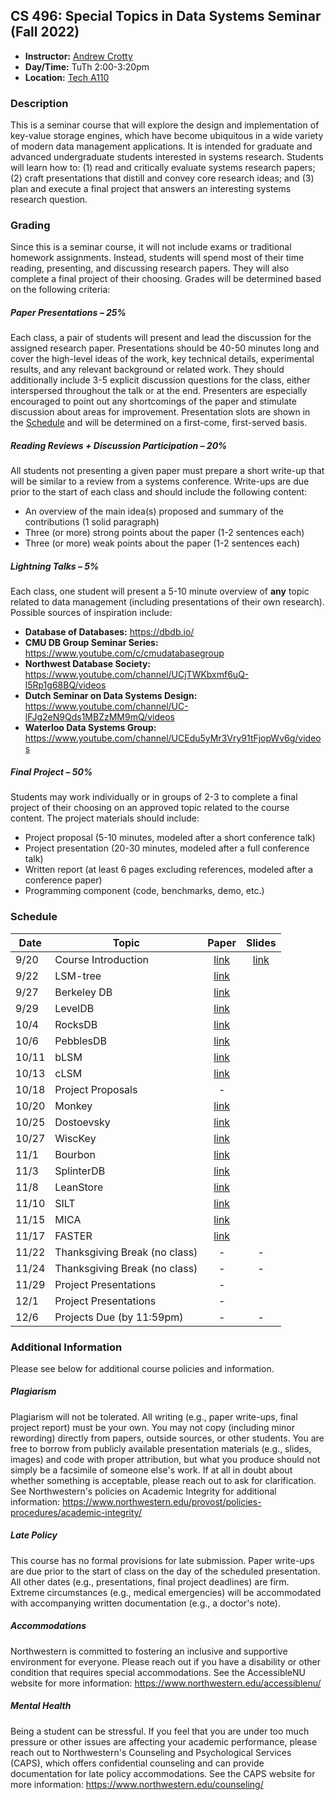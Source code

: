 ## CS 496: Special Topics in Data Systems Seminar (Fall 2022)
* **Instructor:** [Andrew Crotty](https://cs.brown.edu/people/acrotty/)
* **Day/Time:** TuTh 2:00-3:20pm
* **Location:** [Tech A110](https://www.northwestern.edu/fm/campus/classroom-catalog/tech-a110.html)

### Description
This is a seminar course that will explore the design and implementation of
key-value storage engines, which have become ubiquitous in a wide variety of
modern data management applications. It is intended for graduate and advanced
undergraduate students interested in systems research. Students will learn how
to: (1) read and critically evaluate systems research papers; (2) craft
presentations that distill and convey core research ideas; and (3) plan and
execute a final project that answers an interesting systems research question.

### Grading
Since this is a seminar course, it will not include exams or traditional
homework assignments. Instead, students will spend most of their time reading,
presenting, and discussing research papers. They will also complete a final
project of their choosing. Grades will be determined based on the following
criteria:

##### Paper Presentations – 25%
Each class, a pair of students will present and lead the discussion for the
assigned research paper. Presentations should be 40-50 minutes long and cover
the high-level ideas of the work, key technical details, experimental results,
and any relevant background or related work. They should additionally include
3-5 explicit discussion questions for the class, either interspersed throughout
the talk or at the end. Presenters are especially encouraged to point out any
shortcomings of the paper and stimulate discussion about areas for improvement.
Presentation slots are shown in the [Schedule](#schedule) and will be determined
on a first-come, first-served basis.

##### Reading Reviews + Discussion Participation – 20%
All students not presenting a given paper must prepare a short write-up that
will be similar to a review from a systems conference. Write-ups are due prior
to the start of each class and should include the following content:

* An overview of the main idea(s) proposed and summary of the contributions (1 solid paragraph)
* Three (or more) strong points about the paper (1-2 sentences each)
* Three (or more) weak points about the paper (1-2 sentences each)

##### Lightning Talks – 5%
Each class, one student will present a 5-10 minute overview of **any** topic
related to data management (including presentations of their own research).
Possible sources of inspiration include:

* **Database of Databases:** https://dbdb.io/
* **CMU DB Group Seminar Series:** https://www.youtube.com/c/cmudatabasegroup
* **Northwest Database Society:** https://www.youtube.com/channel/UCjTWKbxmf6uQ-l5Rp1g68BQ/videos
* **Dutch Seminar on Data Systems Design:** https://www.youtube.com/channel/UC-lFJg2eN9Qds1MBZzMM9mQ/videos
* **Waterloo Data Systems Group:** https://www.youtube.com/channel/UCEdu5yMr3Vry91tFjopWv6g/videos

##### Final Project – 50%
Students may work individually or in groups of 2-3 to complete a final project
of their choosing on an approved topic related to the course content. The
project materials should include:

* Project proposal (5-10 minutes, modeled after a short conference talk)
* Project presentation (20-30 minutes, modeled after a full conference talk)
* Written report (at least 6 pages excluding references, modeled after a conference paper)
* Programming component (code, benchmarks, demo, etc.)

### Schedule
| Date  | Topic                         | Paper                              | Slides                             |
| ----- | ----------------------------- | :--------------------------------: | :--------------------------------: |
| 9/20  | Course Introduction           | [link](papers/cs496_f22_09-20.pdf) | [link](slides/cs496_f22_09-20.pdf) |
| 9/22  | LSM-tree                      | [link](papers/cs496_f22_09-22.pdf) | |
| 9/27  | Berkeley DB                   | [link](papers/cs496_f22_09-27.pdf) | |
| 9/29  | LevelDB                       | [link](papers/cs496_f22_09-29.pdf) | |
| 10/4  | RocksDB                       | [link](papers/cs496_f22_10-04.pdf) | |
| 10/6  | PebblesDB                     | [link](papers/cs496_f22_10-06.pdf) | |
| 10/11 | bLSM                          | [link](papers/cs496_f22_10-11.pdf) | |
| 10/13 | cLSM                          | [link](papers/cs496_f22_10-13.pdf) | |
| 10/18 | Project Proposals             | -                                  | |
| 10/20 | Monkey                        | [link](papers/cs496_f22_10-20.pdf) | |
| 10/25 | Dostoevsky                    | [link](papers/cs496_f22_10-25.pdf) | |
| 10/27 | WiscKey                       | [link](papers/cs496_f22_10-27.pdf) | |
| 11/1  | Bourbon                       | [link](papers/cs496_f22_11-01.pdf) | |
| 11/3  | SplinterDB                    | [link](papers/cs496_f22_11-03.pdf) | |
| 11/8  | LeanStore                     | [link](papers/cs496_f22_11-08.pdf) | |
| 11/10 | SILT                          | [link](papers/cs496_f22_11-10.pdf) | |
| 11/15 | MICA                          | [link](papers/cs496_f22_11-15.pdf) | |
| 11/17 | FASTER                        | [link](papers/cs496_f22_11-17.pdf) | |
| 11/22 | Thanksgiving Break (no class) | -                                  | -                                  |
| 11/24 | Thanksgiving Break (no class) | -                                  | -                                  |
| 11/29 | Project Presentations         | -                                  | |
| 12/1  | Project Presentations         | -                                  | |
| 12/6  | Projects Due (by 11:59pm)     | -                                  | -                                  |

### Additional Information
Please see below for additional course policies and information.

##### Plagiarism
Plagiarism will not be tolerated. All writing (e.g., paper write-ups, final
project report) must be your own. You may not copy (including minor rewording)
directly from papers, outside sources, or other students. You are free to borrow
from publicly available presentation materials (e.g., slides, images) and code
with proper attribution, but what you produce should not simply be a facsimile
of someone else's work. If at all in doubt about whether something is
acceptable, please reach out to ask for clarification. See Northwestern's
policies on Academic Integrity for additional information:
https://www.northwestern.edu/provost/policies-procedures/academic-integrity/

##### Late Policy
This course has no formal provisions for late submission. Paper write-ups are
due prior to the start of class on the day of the scheduled presentation. All
other dates (e.g., presentations, final project deadlines) are firm. Extreme
circumstances (e.g., medical emergencies) will be accommodated with accompanying
written documentation (e.g., a doctor's note).

##### Accommodations
Northwestern is committed to fostering an inclusive and supportive environment
for everyone. Please reach out if you have a disability or other condition that
requires special accommodations. See the AccessibleNU website for more
information: https://www.northwestern.edu/accessiblenu/

##### Mental Health
Being a student can be stressful. If you feel that you are under too much
pressure or other issues are affecting your academic performance, please reach
out to Northwestern's Counseling and Psychological Services (CAPS), which offers
confidential counseling and can provide documentation for late policy
accommodations. See the CAPS website for more information:
https://www.northwestern.edu/counseling/
